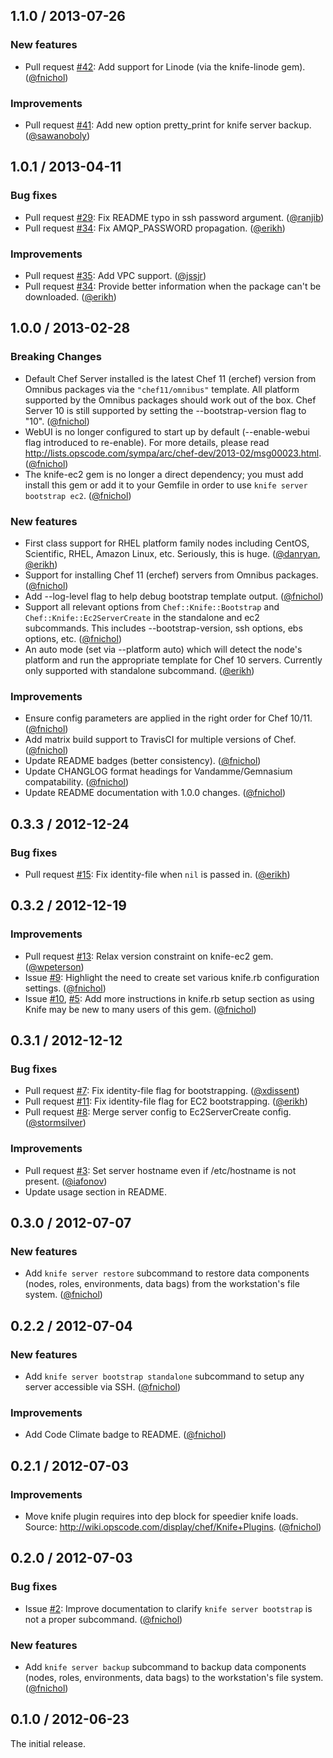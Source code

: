 ## 1.1.0 / 2013-07-26

### New features

* Pull request [#42][]: Add support for Linode (via the knife-linode gem). ([@fnichol][])

### Improvements

* Pull request [#41][]: Add new option pretty_print for knife server backup. ([@sawanoboly][])

## 1.0.1 / 2013-04-11

### Bug fixes

* Pull request [#29][]: Fix README typo in ssh password argument. ([@ranjib][])
* Pull request [#34][]: Fix AMQP_PASSWORD propagation. ([@erikh][])

### Improvements

* Pull request [#35][]: Add VPC support. ([@jssjr][])
* Pull request [#34][]: Provide better information when the package can't be
  downloaded. ([@erikh][])


## 1.0.0 / 2013-02-28

### Breaking Changes

* Default Chef Server installed is the latest Chef 11 (erchef) version from
  Omnibus packages via the `"chef11/omnibus"` template. All platform supported
  by the Omnibus packages should work out of the box. Chef Server 10 is still
  supported by setting the --bootstrap-version flag to "10". ([@fnichol][])
* WebUI is no longer configured to start up by default (--enable-webui flag
  introduced to re-enable). For more details, please read
  http://lists.opscode.com/sympa/arc/chef-dev/2013-02/msg00023.html.
  ([@fnichol][])
* The knife-ec2 gem is no longer a direct dependency; you must add install this
  gem or add it to your Gemfile in order to use `knife server bootstrap ec2`.
  ([@fnichol][])

### New features

* First class support for RHEL platform family nodes including CentOS,
  Scientific, RHEL, Amazon Linux, etc. Seriously, this is huge. ([@danryan][],
  [@erikh][])
* Support for installing Chef 11 (erchef) servers from Omnibus packages.
  ([@fnichol][])
* Add --log-level flag to help debug bootstrap template output. ([@fnichol][])
* Support all relevant options from `Chef::Knife::Bootstrap` and
  `Chef::Knife::Ec2ServerCreate` in the standalone and ec2 subcommands. This
  includes --bootstrap-version, ssh options, ebs options, etc. ([@fnichol][])
* An auto mode (set via --platform auto) which will detect the node's platform
  and run the appropriate template for Chef 10 servers. Currently only
  supported with standalone subcommand. ([@erikh][])

### Improvements

* Ensure config parameters are applied in the right order for Chef 10/11.
  ([@fnichol][])
* Add matrix build support to TravisCI for multiple versions of Chef.
  ([@fnichol][])
* Update README badges (better consistency). ([@fnichol][])
* Update CHANGLOG format headings for Vandamme/Gemnasium compatability.
  ([@fnichol][])
* Update README documentation with 1.0.0 changes. ([@fnichol][])


## 0.3.3 / 2012-12-24

### Bug fixes

* Pull request [#15][]: Fix identity-file when `nil` is passed in. ([@erikh][])


## 0.3.2 / 2012-12-19

### Improvements

* Pull request [#13][]: Relax version constraint on knife-ec2 gem.
  ([@wpeterson][])
* Issue [#9][]: Highlight the need to create set various knife.rb
  configuration settings. ([@fnichol][])
* Issue [#10][], [#5][]: Add more instructions in knife.rb setup section as
  using Knife may be new to many users of this gem. ([@fnichol][])


## 0.3.1 / 2012-12-12

### Bug fixes

* Pull request [#7][]: Fix identity-file flag for bootstrapping.
  ([@xdissent][])
* Pull request [#11][]: Fix identity-file flag for EC2 bootstrapping.
  ([@erikh][])
* Pull request [#8][]: Merge server config to Ec2ServerCreate config.
  ([@stormsilver][])

### Improvements

* Pull request [#3][]: Set server hostname even if /etc/hostname is not
  present. ([@iafonov][])
* Update usage section in README.


## 0.3.0 / 2012-07-07

### New features

* Add `knife server restore` subcommand to restore data components (nodes,
  roles, environments, data bags) from the workstation's file system.
  ([@fnichol][])


## 0.2.2 / 2012-07-04

### New features

* Add `knife server bootstrap standalone` subcommand to setup any server
  accessible via SSH. ([@fnichol][])

### Improvements

* Add Code Climate badge to README. ([@fnichol][])


## 0.2.1 / 2012-07-03

### Improvements

* Move knife plugin requires into dep block for speedier knife loads. Source:
  http://wiki.opscode.com/display/chef/Knife+Plugins. ([@fnichol][])


## 0.2.0 / 2012-07-03

### Bug fixes

* Issue [#2][]: Improve documentation to clarify `knife server bootstrap` is
  not a proper subcommand. ([@fnichol][])

### New features

* Add `knife server backup` subcommand to backup data components (nodes,
  roles, environments, data bags) to the workstation's file system.
  ([@fnichol][])


## 0.1.0 / 2012-06-23

The initial release.


<!--- The following link definition list is generated by PimpMyChangelog --->
[#2]: https://github.com/fnichol/knife-server/issues/2
[#3]: https://github.com/fnichol/knife-server/issues/3
[#5]: https://github.com/fnichol/knife-server/issues/5
[#7]: https://github.com/fnichol/knife-server/issues/7
[#8]: https://github.com/fnichol/knife-server/issues/8
[#9]: https://github.com/fnichol/knife-server/issues/9
[#10]: https://github.com/fnichol/knife-server/issues/10
[#11]: https://github.com/fnichol/knife-server/issues/11
[#13]: https://github.com/fnichol/knife-server/issues/13
[#15]: https://github.com/fnichol/knife-server/issues/15
[#29]: https://github.com/fnichol/knife-server/issues/29
[#34]: https://github.com/fnichol/knife-server/issues/34
[#35]: https://github.com/fnichol/knife-server/issues/35
[#41]: https://github.com/fnichol/knife-server/issues/41
[#42]: https://github.com/fnichol/knife-server/issues/42
[@danryan]: https://github.com/danryan
[@erikh]: https://github.com/erikh
[@fnichol]: https://github.com/fnichol
[@iafonov]: https://github.com/iafonov
[@jssjr]: https://github.com/jssjr
[@ranjib]: https://github.com/ranjib
[@sawanoboly]: https://github.com/sawanoboly
[@stormsilver]: https://github.com/stormsilver
[@wpeterson]: https://github.com/wpeterson
[@xdissent]: https://github.com/xdissent